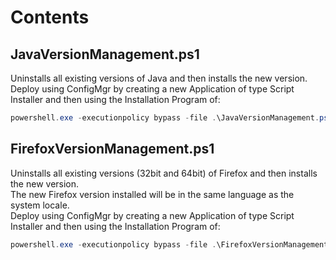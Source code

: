 # Contents

## JavaVersionManagement.ps1
Uninstalls all existing versions of Java and then installs the new version.  
Deploy using ConfigMgr by creating a new Application of type Script Installer and then using the Installation Program of:
```powershell
powershell.exe -executionpolicy bypass -file .\JavaVersionManagement.ps1
```

## FirefoxVersionManagement.ps1
Uninstalls all existing versions (32bit and 64bit) of Firefox and then installs the new version.  
The new Firefox version installed will be in the same language as the system locale.  
Deploy using ConfigMgr by creating a new Application of type Script Installer and then using the Installation Program of:
```powershell
powershell.exe -executionpolicy bypass -file .\FirefoxVersionManagement.ps1
```
